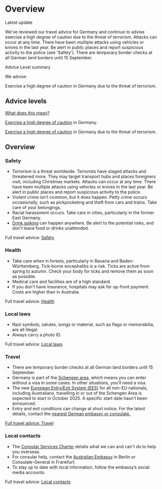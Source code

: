 # Overview

Latest update

We've reviewed our travel advice for Germany and continue to advise exercise a high degree of caution due to the threat of terrorism. Attacks can occur at any time. There have been multiple attacks using vehicles or knives in the last year. Be alert in public places and report suspicious activity to the police (see 'Safety'). There are temporary border checks at all German land borders until 15 September.

Advice Level summary

We advise:

Exercise a high degree of caution in Germany due to the threat of terrorism.

## Advice levels

[What does this mean?](/before-you-go/travel-advice-explained/)

[Exercise a high degree of caution](https://www.smartraveller.gov.au/consular-services/travel-advice-explained#level2) in Germany.

[Exercise a high degree of caution](https://www.smartraveller.gov.au/consular-services/travel-advice-explained#level2) in Germany due to the threat of terrorism.

## Overview

### Safety

* Terrorism is a threat worldwide. Terrorists have staged attacks and threatened more. They may target transport hubs and places foreigners visit, including Christmas markets. Attacks can occur at any time. There have been multiple attacks using vehicles or knives in the last year. Be alert in public places and report suspicious activity to the police.
* Violent crime isn't common, but it does happen. Petty crime occurs occasionally, such as pickpocketing and theft from cars and trains. Take care of your belongings.
* Racial harassment occurs. Take care in cities, particularly in the former East Germany.
* [Drink spiking](/before-you-go/safety/partying "Partying safely") can happen anywhere. Be alert to the potential risks, and don't leave food or drinks unattended.

Full travel advice: [Safety](#safety)

### Health

* Take care when in forests, particularly in Bavaria and Baden-Württemberg. Tick-borne encephalitis is a risk. Ticks are active from spring to autumn. Check your body for ticks and remove them as soon as possible.
* Medical care and facilities are of a high standard.
* If you don't have insurance, hospitals may ask for up-front payment. Costs are higher than in Australia.

Full travel advice: [Health](#health)

### Local laws

* Nazi symbols, salutes, songs or material, such as flags or memorabilia, are all illegal.
* Always carry a photo ID.

Full travel advice: [Local laws](#local-laws)

### Travel

* There are temporary border checks at all German land borders until 15 September.
* Germany is part of the [Schengen area](/before-you-go/the-basics/schengen "Visas and entry requirements in Europe and the Schengen Area"), which means you can enter without a visa in some cases. In other situations, you'll need a visa.
* The new [European Entry/Exit System (EES)](https://travel-europe.europa.eu/ees_en) for all non-EU nationals, including Australians, travelling in or out of the Schengen Area is expected to start in October 2025. A specific start date hasn't been announced.
* Entry and exit conditions can change at short notice. For the latest details, contact the [nearest German embassy or consulate.](https://protocol.dfat.gov.au/Public/Missions/75)

[Full travel advice: Travel](#travel)

### Local contacts

* The [Consular Services Charter](/consular-services/consular-services-charter "Consular Services Charter") details what we can and can't do to help you overseas.
* For consular help, contact the [Australian Embassy](https://germany.embassy.gov.au/) in Berlin or Consulate-General in Frankfurt.
* To stay up to date with local information, follow the embassy’s social media accounts.

Full travel advice: [Local contacts](#local-contacts)